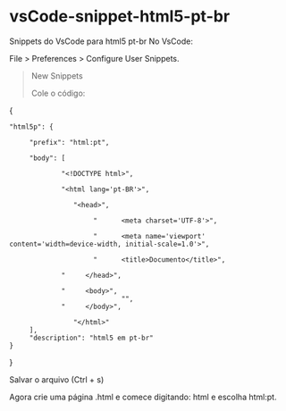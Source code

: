 # vsCode-snippet-html5-pt-br
Snippets do VsCode para html5 pt-br
No VsCode:

File > Preferences > Configure User Snippets.

> New Snippets
>
> Cole o código:

{

	"html5p": {
 
		 "prefix": "html:pt",
 
		 "body": [
 
				 "<!DOCTYPE html>",
 
				 "<html lang='pt-BR'>",
 
					"<head>",
 
						 "      <meta charset='UTF-8'>",
 
						 "      <meta name='viewport' content='width=device-width, initial-scale=1.0'>",
 
						 "      <title>Documento</title>",
 
				 "     </head>",

				 "     <body>",
								"",
				 "     </body>",
 
					"</html>"
		 ],
		 "description": "html5 em pt-br"
	}
 }

Salvar o arquivo (Ctrl + s)

Agora crie uma página .html e comece digitando: html e escolha html:pt.





